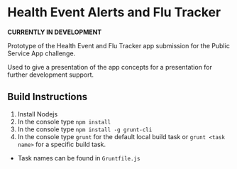Health Event Alerts and Flu Tracker
==================================


**CURRENTLY IN DEVELOPMENT**

Prototype of the Health Event and Flu Tracker app submission for the Public Service App challenge.

Used to give a presentation of the app concepts for a presentation for further development support.

## Build Instructions
1. Install Nodejs
1. In the console type `npm install`
1. In the console type `npm install -g grunt-cli`
1. In the console type `grunt` for the default local build task or `grunt <task name>` for a specific build task.
  * Task names can be found in `Gruntfile.js`
